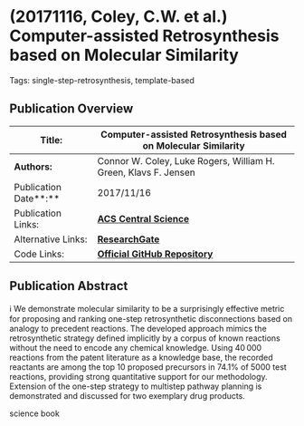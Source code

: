 # (20171116, Coley, C.W. et al.) Computer-assisted Retrosynthesis based on Molecular Similarity

Tags: single-step-retrosynthesis, template-based

## Publication Overview

| **Title:**  | Computer-assisted Retrosynthesis based on Molecular Similarity |
| --- | --- |
| **Authors:**  | Connor W. Coley, Luke Rogers, William H. Green, Klavs F. Jensen |
| Publication Date**:**  | 2017/11/16 |
| Publication Links: | [**ACS Central Science**](https://pubs.acs.org/doi/10.1021/acscentsci.7b00355) |
| Alternative Links: | [**ResearchGate**](https://www.researchgate.net/publication/321114070_Computer-Assisted_Retrosynthesis_Based_on_Molecular_Similarity) |
| Code Links: | [**Official GitHub Repository**](https://github.com/connorcoley/retrosim) |

## Publication Abstract

<aside>
ℹ️ We demonstrate molecular similarity to be a surprisingly effective metric for proposing and ranking one-step retrosynthetic disconnections based on analogy to precedent reactions. The developed approach mimics the retrosynthetic strategy defined implicitly by a corpus of known reactions without the need to encode any chemical knowledge. Using 40 000 reactions from the patent literature as a knowledge base, the recorded reactants are among the top 10 proposed precursors in 74.1% of 5000 test reactions, providing strong quantitative support for our methodology. Extension of the one-step strategy to multistep pathway planning is demonstrated and discussed for two exemplary drug products.

</aside>

science book